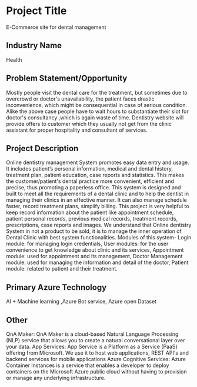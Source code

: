 
# Project Title
E-Commerce site for dental management

## Industry Name

Health

## Problem Statement/Opportunity 

Mostly people visit the dental care for the treatment, but sometimes due to overcrowd or doctor's unavailability, the patient faces drastic inconvenience, which might be consequential in case of serious condition. Alike the above case people have to wait hours to substantiate their slot for doctor's consultancy ,which is again waste of time. Dentistry website will provide offers to customer which they usually not get from the clinic assistant for proper hospitality and consultant of services.

## Project Description

Online dentistry management System promotes easy data entry and usage. It includes patient’s personal information, medical and dental history, treatment plan, patient education, case reports and statistics. This makes the customer/patient's dental practice more convenient, efficient and precise, thus promoting a paperless office. This system is designed and built to meet all the requirements of a dental clinic and to help the dentist in managing their clinics in an effective manner. It can also manage schedule faster, record treatment plans, simplify billing. This project is very helpful to keep record information about the patient like appointment schedule, patient personal records, previous medical records, treatment records, prescriptions, case reports and images. We understand that Online dentistry System in not a product to be sold, it is to manage the inner operation of Dental Clinic with best system functionalities. Modules of this system- Login module: for managing login credentials, User modules: for the user convenience to get knowledge about clinic and its services, Appointment module: used for appointment and its management, Doctor Management module: used for managing the information and detail of the doctor, Patient module: related to patient and their treatment.

## Primary Azure Technology

AI + Machine learning ,Azure Bot service, Azure open Dataset

## Other 
QnA Maker: QnA Maker is a cloud-based Natural Language Processing (NLP) service that allows you to create a natural conversational layer over your data. App Services: App Service is a Platform as a Service (PaaS) offering from Microsoft. We use it to host web applications, REST API's and backend services for mobile applications Azure Cognitive Services: Azure Container Instances is a service that enables a developer to deploy containers on the Microsoft Azure public cloud without having to provision or manage any underlying infrastructure.

